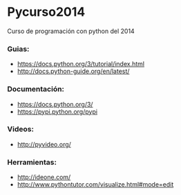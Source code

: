 Pycurso2014
===========

Curso de programación con python del 2014

### Guias:
- https://docs.python.org/3/tutorial/index.html
- http://docs.python-guide.org/en/latest/

### Documentación:
- https://docs.python.org/3/
- https://pypi.python.org/pypi

### Videos:
- http://pyvideo.org/

### Herramientas:
- http://ideone.com/
- http://www.pythontutor.com/visualize.html#mode=edit
